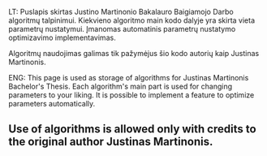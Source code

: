 LT:
  Puslapis skirtas Justino Martinonio Bakalauro Baigiamojo Darbo algoritmų talpinimui.
Kiekvieno algoritmo main kodo dalyje yra skirta vieta parametrų nustatymui. Įmanomas
automatinis parametrų nustatymo optimizavimo implementavimas.

Algoritmų naudojimas galimas tik pažymėjus šio kodo autorių kaip Justinas Martinonis.

ENG:
  This page is used as storage of algorithms for Justinas Martinonis Bachelor's Thesis.
Each algorithm's main part is used for changing parameters to your liking. It is possible
to implement a feature to optimize parameters automatically.

Use of algorithms is allowed only with credits to the original author Justinas Martinonis.
----------------------------------------------------------------------
